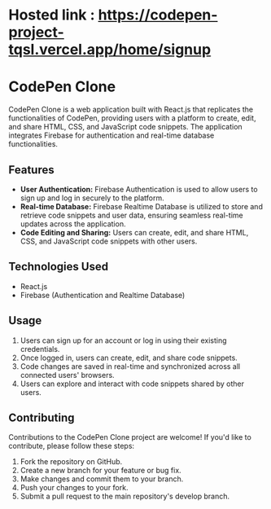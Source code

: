 # Hosted link : https://codepen-project-tqsl.vercel.app/home/signup
# CodePen Clone

CodePen Clone is a web application built with React.js that replicates the functionalities of CodePen, providing users with a platform to create, edit, and share HTML, CSS, and JavaScript code snippets. The application integrates Firebase for authentication and real-time database functionalities.



## Features

- **User Authentication:** Firebase Authentication is used to allow users to sign up and log in securely to the platform.
- **Real-time Database:** Firebase Realtime Database is utilized to store and retrieve code snippets and user data, ensuring seamless real-time updates across the application.
- **Code Editing and Sharing:** Users can create, edit, and share HTML, CSS, and JavaScript code snippets with other users.

## Technologies Used

- React.js
- Firebase (Authentication and Realtime Database)

## Usage

1. Users can sign up for an account or log in using their existing credentials.
2. Once logged in, users can create, edit, and share code snippets.
3. Code changes are saved in real-time and synchronized across all connected users' browsers.
4. Users can explore and interact with code snippets shared by other users.

## Contributing

Contributions to the CodePen Clone project are welcome! If you'd like to contribute, please follow these steps:

1. Fork the repository on GitHub.
2. Create a new branch for your feature or bug fix.
3. Make changes and commit them to your branch.
4. Push your changes to your fork.
5. Submit a pull request to the main repository's develop branch.
